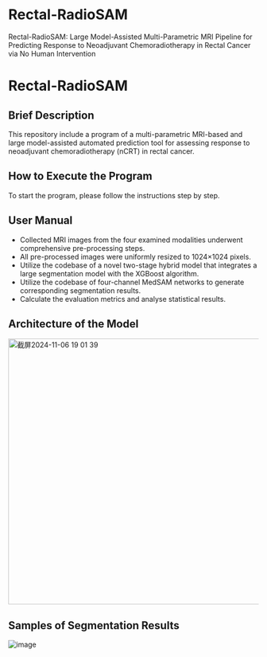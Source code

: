 # Rectal-RadioSAM
Rectal-RadioSAM: Large Model-Assisted Multi-Parametric MRI Pipeline for Predicting Response to Neoadjuvant Chemoradiotherapy in Rectal Cancer via No Human Intervention
# Rectal-RadioSAM
## Brief Description
This repository include a program of a multi-parametric MRI-based and large model-assisted automated prediction tool for assessing response to neoadjuvant chemoradiotherapy (nCRT) in rectal cancer.
## How to Execute the Program
To start the program, please follow the instructions step by step.
## User Manual
* Collected MRI images from the four examined modalities underwent comprehensive pre-processing steps. 
* All pre-processed images were uniformly resized to 1024×1024 pixels. 
* Utilize the codebase of a novel two-stage hybrid model that integrates a large segmentation model with the XGBoost algorithm.
* Utilize the codebase of four-channel MedSAM networks to generate corresponding segmentation results.
* Calculate the evaluation metrics and analyse statistical results.
## Architecture of the Model
<img width="534" alt="截屏2024-11-06 19 01 39" src="https://github.com/user-attachments/assets/2103966c-9cbd-41b2-acd5-fbbe88a3789b">

## Samples of Segmentation Results
![image](https://github.com/user-attachments/assets/0111e04b-e0da-4bc6-89be-70820c688821)







